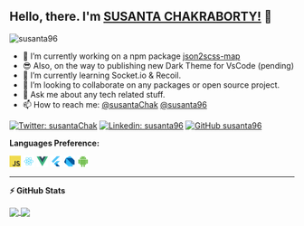 ## Hello, there. I'm [SUSANTA CHAKRABORTY!](https://susanta96.github.io) 👋

<p align="left"> <img src="https://komarev.com/ghpvc/?username=susanta96&color=blueviolet&style=flat-square" alt="susanta96" /> </p>
<!--
**susanta96/susanta96** is a ✨ _special_ ✨ repository because its `README.md` (this file) appears on your GitHub profile. -->

- 🔭 I’m currently working on a npm package [json2scss-map](https://www.npmjs.com/package/json2scss-map) 
- 😎 Also, on the way to publishing new Dark Theme for VsCode (pending)
- 🌱 I’m currently learning Socket.io & Recoil.
- 👯 I’m looking to collaborate on any packages or open source project.
- 💬 Ask me about any tech related stuff.
- 📫 How to reach me: [@susantaChak](https://twitter.com/susantaChak) [@susanta96](https://www.linkedin.com/in/susanta96/)

[![Twitter: susantaChak](https://img.shields.io/twitter/follow/susantaChak?style=social)](https://twitter.com/susantaChak)
[![Linkedin: susanta96](https://img.shields.io/badge/-susanta96-blue?style=flat-square&logo=Linkedin&logoColor=white&link=https://www.linkedin.com/in/susanta96/)](https://www.linkedin.com/in/susanta96/)
[![GitHub susanta96](https://img.shields.io/github/followers/susanta96?label=follow&style=social)](https://github.com/susanta96)

**Languages Preference:**

<code><img height="20" src="https://raw.githubusercontent.com/github/explore/80688e429a7d4ef2fca1e82350fe8e3517d3494d/topics/javascript/javascript.png"></code>
<code><img height="20" src="https://raw.githubusercontent.com/github/explore/80688e429a7d4ef2fca1e82350fe8e3517d3494d/topics/react/react.png"></code>
<code><img height="20" src="https://raw.githubusercontent.com/github/explore/80688e429a7d4ef2fca1e82350fe8e3517d3494d/topics/vue/vue.png"></code>
<code><img height="20" src="https://raw.githubusercontent.com/github/explore/80688e429a7d4ef2fca1e82350fe8e3517d3494d/topics/flutter/flutter.png"></code>
<code><img height="20" src="https://raw.githubusercontent.com/github/explore/80688e429a7d4ef2fca1e82350fe8e3517d3494d/topics/dart/dart.png"></code>
<code><img height="20" src="https://raw.githubusercontent.com/github/explore/80688e429a7d4ef2fca1e82350fe8e3517d3494d/topics/android/android.png"></code>
<hr/>

**:zap: GitHub Stats**

<a href="https://github.com/susanta96/todo-list-js">
  <img align="center" src="https://github-stats-eight.vercel.app/api?username=susanta96&theme=vue&count_private=true&show_icons=true" />
</a>
<a href="https://github.com/susanta96/todo-list-js">
  <img align="center" src="https://github-stats-eight.vercel.app/api/top-langs/?username=susanta96&theme=vue&layout=compact&count_private=true" />
</a>
